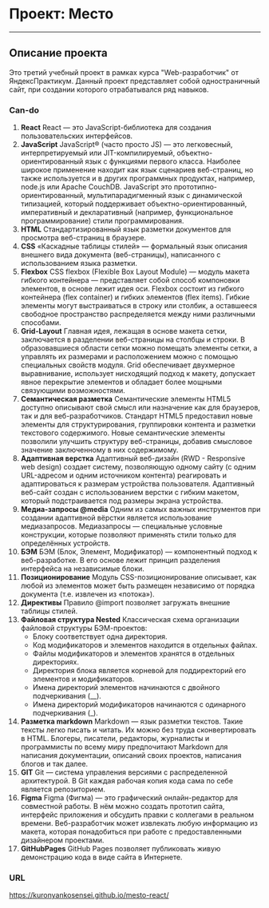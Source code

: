 # Проект: Место

---

## Описание проекта

Это третий учебный проект в рамках курса "Web-разработчик" от ЯндексПрактикум.
Данный проект представляет собой одностраничный сайт, при создании которого отрабатывался ряд навыков.

### Can-do

1. **React** 
   React — это JavaScript-библиотека для создания пользовательских интерфейсов. 
2. **JavaScript**
   JavaScript® (часто просто JS) — это легковесный, интерпретируемый или JIT-компилируемый, объектно-ориентированный язык с функциями первого класса. Наиболее широкое применение находит как язык сценариев веб-страниц, но также используется и в других программных продуктах, например, node.js или Apache CouchDB. JavaScript это прототипно-ориентированный, мультипарадигменный язык с динамической типизацией, который поддерживает объектно-ориентированный, императивный и декларативный (например, функциональное программирование) стили программирования.
3. **HTML**
   Cтандартизированный язык разметки документов для просмотра веб-страниц в браузере.
4. **CSS**
   «Каскадные таблицы стилей» — формальный язык описания внешнего вида документа (веб-страницы), написанного с использованием языка разметки.
5. **Flexbox**
   CSS flexbox (Flexible Box Layout Module) — модуль макета гибкого контейнера — представляет собой способ компоновки элементов, в основе лежит идея оси.
   Flexbox состоит из гибкого контейнера (flex container) и гибких элементов (flex items). Гибкие элементы могут выстраиваться в строку или столбик, а оставшееся свободное пространство распределяется между ними различными способами.
6. **Grid-Layout**
   Главная идея, лежащая в основе макета сетки, заключается в разделении веб-страницы на столбцы и строки. В образовавшиеся области сетки можно помещать элементы сетки, а управлять их размерами и расположением можно с помощью специальных свойств модуля.
   Grid обеспечивает двухмерное выравнивание, использует нисходящий подход к макету, допускает явное перекрытие элементов и обладает более мощными связующими возможностями.
7. **Семантическая разметка**
   Семантические элементы HTML5 доступно описывают свой смысл или назначение как для браузеров, так и для веб-разработчиков.
   Стандарт HTML5 предоставил новые элементы для структурирования, группировки контента и разметки текстового содержимого. Новые семантические элементы позволили улучшить структуру веб-страницы, добавив смысловое значение заключенному в них содержимому.
8. **Адаптивная верстка**
   Адаптивный веб-дизайн (RWD - Responsive web design) создает систему, позволяющую одному сайту (с одним URL-адресом и одним источником контента) реагировать и адаптироваться к размерам устройства пользователя. Адаптивный веб-сайт создан с использованием верстки с гибким макетом, который подстраивается под размеры экрана устройства.
9. **Медиа-запросы @media**
   Одним из самых важных инструментов при создании адаптивной вёрстки является использование медиазапросов. Медиазапросы — специальные условные конструкции, которые позволяют применять стили только для определённых устройств.
10. **БЭМ**
   БЭМ (Блок, Элемент, Модификатор) — компонентный подход к веб-разработке. В его основе лежит принцип разделения интерфейса на независимые блоки.
11. **Позиционирование**
    Модуль CSS-позиционирование описывает, как любой из элементов может быть размещен независимо от порядка документа (т.е. извлечен из «потока»).
12. **Директивы**
    Правило @import позволяет загружать внешние таблицы стилей.
13. **Файловая структура Nested**
    Классическая схема организации файловой структуры БЭМ-проектов:
    - Блоку соответствует одна директория.
    - Код модификаторов и элементов находится в отдельных файлах.
    - Файлы модификаторов и элементов хранятся в отдельных директориях.
    - Директория блока является корневой для поддиректорий его элементов и модификаторов.
    - Имена директорий элементов начинаются с двойного подчеркивания (\_\_).
    - Имена директорий модификаторов начинаются с одинарного подчеркивания (\_).
14. **Разметка markdown**
    Markdown — язык разметки текстов. Такие тексты легко писать и читать. Их можно без труда сконвертировать в HTML. Блогеры, писатели, редакторы, журналисты и программисты по всему миру предпочитают Markdown для написания документации, описаний своих проектов, написания блогов и так далее.
15. **GIT**
    Git — система управления версиями с распределенной архитектурой. В Git каждая рабочая копия кода сама по себе является репозиторием.
16. **Figma**
    Figma (Фигма) — это графический онлайн-редактор для совместной работы. В нём можно создать прототип сайта, интерфейс приложения и обсудить правки с коллегами в реальном времени. Веб-разработчик может извлекать любую информацию из макета, которая понадобиться при работе с предоставленными дизайнером проектами.
17. **GitHubPages**
    GitHub Pages позволяет публиковать живую демонстрацию кода в виде сайта в Интернете.

### URL

https://kuronyankosensei.github.io/mesto-react/
